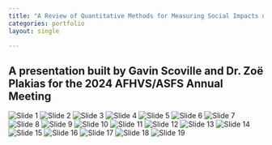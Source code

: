 ```yaml
---
title: "A Review of Quantitative Methods for Measuring Social Impacts of Food System Policies"
categories: portfolio
layout: single

---
```


## A presentation built by Gavin Scoville and Dr. Zoë Plakias for the 2024 AFHVS/ASFS Annual Meeting

<div class="slide-gallery">
  <img src="{{ site.baseurl }}/assets/images/AFHVS/Slide1.png" alt="Slide 1" />
  <img src="{{ site.baseurl }}/assets/images/AFHVS/Slide2.png" alt="Slide 2" />
  <img src="{{ site.baseurl }}/assets/images/AFHVS/Slide3.png" alt="Slide 3" />
  <img src="{{ site.baseurl }}/assets/images/AFHVS/Slide4.png" alt="Slide 4" />
  <img src="{{ site.baseurl }}/assets/images/AFHVS/Slide5.png" alt="Slide 5" />
  <img src="{{ site.baseurl }}/assets/images/AFHVS/Slide6.png" alt="Slide 6" />
  <img src="{{ site.baseurl }}/assets/images/AFHVS/Slide7.png" alt="Slide 7" />
  <img src="{{ site.baseurl }}/assets/images/AFHVS/Slide8.png" alt="Slide 8" />
  <img src="{{ site.baseurl }}/assets/images/AFHVS/Slide9.png" alt="Slide 9" />
  <img src="{{ site.baseurl }}/assets/images/AFHVS/Slide10.png" alt="Slide 10" />
  <img src="{{ site.baseurl }}/assets/images/AFHVS/Slide11.png" alt="Slide 11" />
  <img src="{{ site.baseurl }}/assets/images/AFHVS/Slide12.png" alt="Slide 12" />
  <img src="{{ site.baseurl }}/assets/images/AFHVS/Slide13.png" alt="Slide 13" />
  <img src="{{ site.baseurl }}/assets/images/AFHVS/Slide14.png" alt="Slide 14" />
  <img src="{{ site.baseurl }}/assets/images/AFHVS/Slide15.png" alt="Slide 15" />
  <img src="{{ site.baseurl }}/assets/images/AFHVS/Slide16.png" alt="Slide 16" />
  <img src="{{ site.baseurl }}/assets/images/AFHVS/Slide17.png" alt="Slide 17" />
  <img src="{{ site.baseurl }}/assets/images/AFHVS/Slide18.png" alt="Slide 18" />
  <img src="{{ site.baseurl }}/assets/images/AFHVS/Slide19.png" alt="Slide 19" />
</div>




